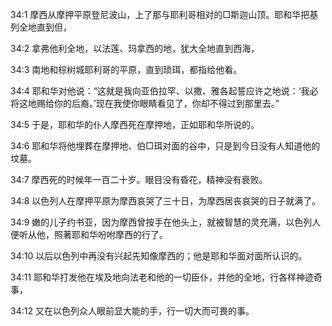 <a id="1"></a>34:1  摩西从摩押平原登尼波山，上了那与耶利哥相对的□斯迦山顶。耶和华把基列全地直到但，  

<a id="2"></a>34:2  拿弗他利全地，以法莲、玛拿西的地，犹大全地直到西海，  

<a id="3"></a>34:3  南地和棕树城耶利哥的平原，直到琐珥，都指给他看。  

<a id="4"></a>34:4  耶和华对他说：“这就是我向亚伯拉罕、以撒、雅各起誓应许之地说：‘我必将这地赐给你的后裔。’现在我使你眼睛看见了，你却不得过到那里去。”  

<a id="5"></a>34:5  于是，耶和华的仆人摩西死在摩押地，正如耶和华所说的。  

<a id="6"></a>34:6  耶和华将他埋葬在摩押地、伯□珥对面的谷中，只是到今日没有人知道他的坟墓。  

<a id="7"></a>34:7  摩西死的时候年一百二十岁。眼目没有昏花，精神没有衰败。  

<a id="8"></a>34:8  以色列人在摩押平原为摩西哀哭了三十日，为摩西居丧哀哭的日子就满了。  

<a id="9"></a>34:9  嫩的儿子约书亚，因为摩西曾按手在他头上，就被智慧的灵充满，以色列人便听从他，照著耶和华吩咐摩西的行了。  

<a id="10"></a>34:10  以后以色列中再没有兴起先知像摩西的；他是耶和华面对面所认识的。  

<a id="11"></a>34:11  耶和华打发他在埃及地向法老和他的一切臣仆，并他的全地，行各样神迹奇事，  

<a id="12"></a>34:12  又在以色列众人眼前显大能的手，行一切大而可畏的事。  
